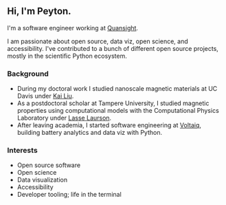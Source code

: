 ## Hi, I'm Peyton.

I'm a software engineer working at [Quansight](https://quansight.com/).

I am passionate about open source, data viz, open science, and accessibility.
I've contributed to a bunch of different open source projects, mostly in the
scientific Python ecosystem.

### Background

- During my doctoral work I studied nanoscale magnetic materials at UC Davis
  under [Kai Liu](http://kailiu.georgetown.domains/research/).
- As a postdoctoral scholar at Tampere University, I studied magnetic properties
  using computational models with the Computational Physics Laboratory under
  [Lasse Laurson](https://research.tuni.fi/cs/).
- After leaving academia, I started software engineering at
  [Voltaiq](https://www.voltaiq.com/), building battery analytics and data viz
  with Python.

### Interests

- Open source software
- Open science
- Data visualization
- Accessibility
- Developer tooling; life in the terminal
